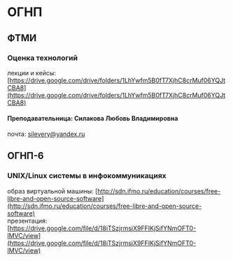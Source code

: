 # ОГНП

## ФТМИ

### Оценка технологий

лекции и кейсы: [https://drive.google.com/drive/folders/1LhYwfm5B0fT7XjhC8crMuf06YQJtCBA8](https://drive.google.com/drive/folders/1LhYwfm5B0fT7XjhC8crMuf06YQJtCBA8)

#### Преподавательница: Силакова Любовь Владимировна

почта: [silevery@yandex.ru](mailto:silevery@yandex.ru)

## ОГНП-6

### UNIX/Linux системы в инфокоммуникациях

образ виртуальной машины: [http://sdn.ifmo.ru/education/courses/free-libre-and-open-source-software](http://sdn.ifmo.ru/education/courses/free-libre-and-open-source-software)  
презентация: [https://drive.google.com/file/d/18iTSzjrmsjX9FFIKjSifYNmOFT0-lMVC/view](https://drive.google.com/file/d/18iTSzjrmsjX9FFIKjSifYNmOFT0-lMVC/view)



